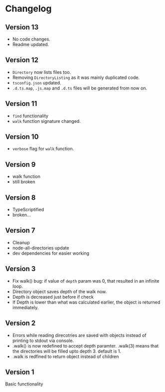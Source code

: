 # Changelog

## Version 13

- No code changes.
- Readme updated.

## Version 12

- `Directory` now lists files too.
- Removing `DirectoryListing` as it was mainly duplicated code.
- `tsconfig.json` updated.
- `.d.ts.map`, `.js.map` and `.d.ts` files will be generated from now on.

## Version 11

- `find` functionality
- `walk` function signature changed.

## Version 10

- `verbose` flag for `walk` function.

## Version 9

- walk function
- still broken

## Version 8

- TypeScriptified
- broken...

## Version 7

- Cleanup
- node-all-directories update
- dev dependencies for easier working

## Version 3

- Fix walk() bug: if value of `depth` param was 0, that resulted in an infinite loop.
- Directory object saves depth of the walk now.
- Depth is decreased just before if check
- If Depth is lower than what was calculated earlier, the object is returned immediately.

## Version 2

- Errors while reading direcotries are saved with objects instead of printing to stdout via console.
- .walk() is now redefined to accept depth paramter. .walk(3) means that the directories will be filled upto depth 3.
  default is 1.
- .walk is redfined to return object instead of children

## Version 1

Basic functionality
